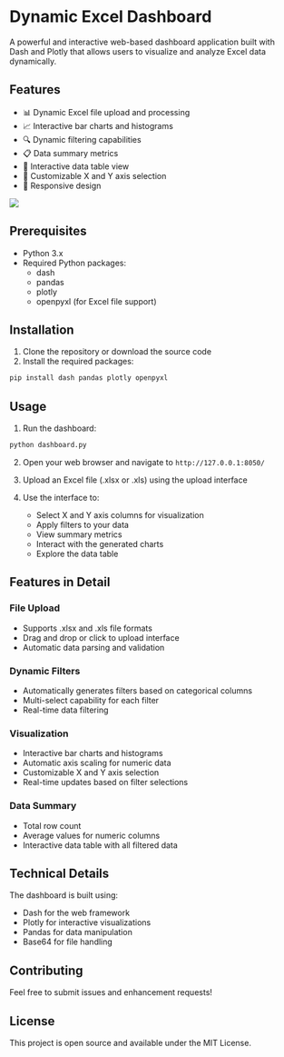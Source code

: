 # Dynamic Excel Dashboard

A powerful and interactive web-based dashboard application built with Dash and Plotly that allows users to visualize and analyze Excel data dynamically.

## Features

- 📊 Dynamic Excel file upload and processing
- 📈 Interactive bar charts and histograms
- 🔍 Dynamic filtering capabilities
- 📋 Data summary metrics
- 📑 Interactive data table view
- 🎯 Customizable X and Y axis selection
- 📱 Responsive design

<img src="screenshot.png"/>

## Prerequisites

- Python 3.x
- Required Python packages:
  - dash
  - pandas
  - plotly
  - openpyxl (for Excel file support)

## Installation

1. Clone the repository or download the source code
2. Install the required packages:
```bash
pip install dash pandas plotly openpyxl
```

## Usage

1. Run the dashboard:
```bash
python dashboard.py
```

2. Open your web browser and navigate to `http://127.0.0.1:8050/`

3. Upload an Excel file (.xlsx or .xls) using the upload interface

4. Use the interface to:
   - Select X and Y axis columns for visualization
   - Apply filters to your data
   - View summary metrics
   - Interact with the generated charts
   - Explore the data table

## Features in Detail

### File Upload
- Supports .xlsx and .xls file formats
- Drag and drop or click to upload interface
- Automatic data parsing and validation

### Dynamic Filters
- Automatically generates filters based on categorical columns
- Multi-select capability for each filter
- Real-time data filtering

### Visualization
- Interactive bar charts and histograms
- Automatic axis scaling for numeric data
- Customizable X and Y axis selection
- Real-time updates based on filter selections

### Data Summary
- Total row count
- Average values for numeric columns
- Interactive data table with all filtered data

## Technical Details

The dashboard is built using:
- Dash for the web framework
- Plotly for interactive visualizations
- Pandas for data manipulation
- Base64 for file handling

## Contributing

Feel free to submit issues and enhancement requests!

## License

This project is open source and available under the MIT License. 